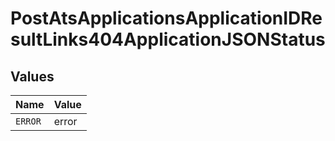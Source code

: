 # PostAtsApplicationsApplicationIDResultLinks404ApplicationJSONStatus


## Values

| Name    | Value   |
| ------- | ------- |
| `ERROR` | error   |